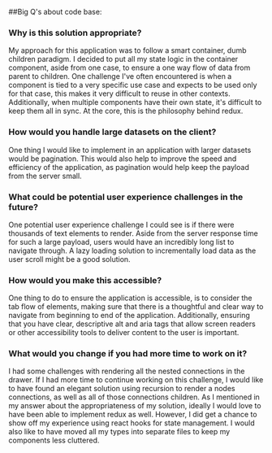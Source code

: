 ##Big Q's about code base:

### Why is this solution appropriate?
My approach for this application was to follow a smart container, dumb children paradigm. I decided
  to put all my state logic in the container component, aside from one case, to ensure a one way
  flow of data from parent to children. One challenge I've often encountered is when a component
  is tied to a very specific use case and expects to be used only for that case, this makes it 
  very difficult to reuse in other contexts. Additionally, when multiple components have 
  their own state, it's difficult to keep them all in sync. At the core, this is the philosophy 
  behind redux. 

### How would you handle large datasets on the client?
One thing I would like to implement in an application with larger datasets would be pagination.
This would also help to improve the speed and efficiency of the application, as pagination would 
help keep the payload from the server small. 

### What could be potential user experience challenges in the future?
One potential user experience challenge I could see is if there were thousands of text elements 
to render. Aside from the server response time for such a large payload, users would have an 
incredibly long list to navigate through. A lazy loading solution to incrementally load data
as the user scroll might be a good solution. 

### How would you make this accessible?
One thing to do to ensure the application is accessible, is to consider the tab flow of elements, 
making sure that there is a thoughtful and clear way to navigate from beginning to end of the application. 
Additionally, ensuring that you have clear, descriptive alt and aria tags that allow screen readers or other 
accessibility tools to deliver content to the user is important. 

### What would you change if you had more time to work on it?
I had some challenges with rendering all the nested connections in the drawer. If
  I had more time to continue working on this challenge, I would like to have found an elegant 
  solution using recursion to render a nodes connections, as well as all of those connections 
  children. As I mentioned in my answer about the appropriateness of my solution, ideally I would 
  love to have been able to implement redux as well. However, I did get a chance to show off my
  experience using react hooks for state management. I would also like to have moved
all my types into separate files to keep my components less cluttered.
  



